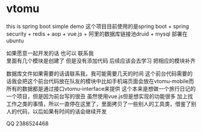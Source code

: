 # vtomu
this is spring boot simple demo 
这个项目目前使用的是spring boot + spring security + redis + aop + vue.js + 阿里的数据库链接池druid + mysql 
部署在ubuntu

如果愿意一起开发的话 也可以 联系我  
里面有几个模块是创建了 但是没有添加代码  后续应该会去学习 把相应的模块补齐

数据库文件如果需要的话请联系我，我可能需要几天的时间
这个前台代码需要的话我会把这个前台代码放在队友的模块中比如手机端页面会放在vtomu-mobile而所有的数据都是通过接口vtomu-interface来提供
这个本来是想做一个旅行日记的一个项目，但是因为前台写的很丑 虽然使用vue.js但是想实现的功能很多 加上找工作之类的事情，所以一直停在这里了，里面拷贝了一些别人的工具类，借鉴了别人的代码，以后如果有时间的话会继续开发


QQ 2386524468 
